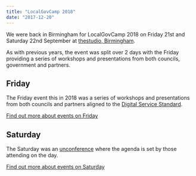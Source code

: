```yaml
---
title: "LocalGovCamp 2018"
date: "2017-12-20"
---
```


We were back in Birmingham for LocalGovCamp 2018 on Friday 21st and Saturday 22nd September at [thestudio, Birmingham](http://studiovenues.co.uk/venues/birmingham/).

As with previous years, the event was split over 2 days with the Friday providing a series of workshops and presentations from both councils, government and partners.

## Friday

The Friday event this in 2018 was a series of workshops and presentations from both councils and partners aligned to the [Digital Service Standard](https://localgov.digital/service-standard).

[Find out more about events on Friday](/events/localgovcamp/lgc2018/friday)

## Saturday

The Saturday was an [unconference](/events/localgovcamp/what-is-an-unconference) where the agenda is set by those attending on the day.

[Find out more about events on Saturday](/events/localgovcamp/lgc2018/saturday)
